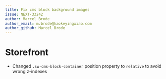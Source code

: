 ```yaml
---
title: Fix cms block background images
issue: NEXT-33242
author: Marcel Brode
author_email: m.brode@haokeyingxiao.com
author_github: Marcel Brode
---
```

# Storefront
* Changed `.sw-cms-block-container` position property to `relative` to avoid wrong z-indexes
